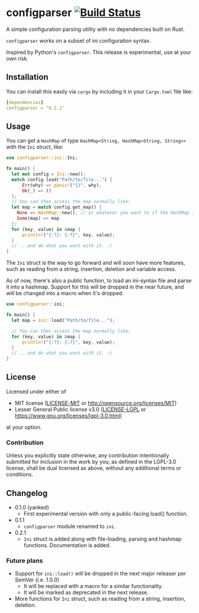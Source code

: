 # configparser [![Build Status](https://travis-ci.com/QEDK/configparser-rs.svg?branch=master)](https://travis-ci.com/QEDK/configparser-rs)
A simple configuration parsing utility with no dependencies built on Rust.

`configparser` works on a subset of ini configuration syntax.

Inspired by Python's `configparser`. This release is experimental, use at your own risk.

## Installation
You can install this easily via `cargo` by including it in your `Cargo.toml` file like:
```yaml
[dependencies]
configparser = "0.2.1"
```

## Usage
You can get a `HashMap` of type `HashMap<String, HashMap<String, String>>` with the `Ini` struct, like:
```rust
use configparser::ini::Ini;

fn main() {
  let mut config = Ini::new();
  match config.load("Path/to/file...") {
      Err(why) => panic!("{}", why),
      Ok(_) => ()
  };
  // You can then access the map normally like:
  let map = match config.get_map() {
  	None => HashMap::new(), // or whatever you want to if the HashMap is empty
  	Some(map) => map
  };
  for (key, value) in &map {
      println!("{:?}: {:?}", key, value);
  }
  // ...and do what you want with it. :)
}
```
The `Ini` struct is the way to go forward and will soon have more features, such as reading from a string, insertion, deletion and variable access.

As of now, there's also a public function, to load an ini-syntax file and parse it into a hashmap. Support for this will be dropped in the near future, and will be changed into a macro when it's dropped.
```rust
use configparser::ini;

fn main() {
  let map = ini::load("Path/to/file...");

  // You can then access the map normally like:
  for (key, value) in &map {
      println!("{:?}: {:?}", key, value);
  }
  // ...and do what you want with it. :)
}
```

## License

Licensed under either of

 * MIT license ([LICENSE-MIT](LICENSE-MIT) or http://opensource.org/licenses/MIT)
 * Lesser General Public license v3.0 ([LICENSE-LGPL](LICENSE-LGPL) or https://www.gnu.org/licenses/lgpl-3.0.html)


at your option.

### Contribution

Unless you explicitly state otherwise, any contribution intentionally submitted
for inclusion in the work by you, as defined in the LGPL-3.0 license, shall be dual licensed as above, without any
additional terms or conditions.

## Changelog

- 0.1.0 (yanked)
  - First experimental version with only a public-facing load() function.
- 0.1.1
  - `configparser` module renamed to `ini`.
- 0.2.1
  - `Ini` struct is added along with file-loading, parsing and hashmap functions. Documentation is added.

### Future plans

- Support for `ini::load()` will be dropped in the next major releaser per SemVer (i.e. 1.0.0)
  - It will be replaced with a macro for a similar functionality.
  - It will be marked as deprecated in the next release.
- More functions for `Ini` struct, such as reading from a string, insertion, deletion.